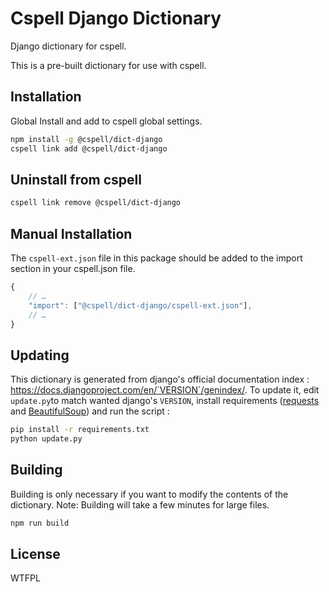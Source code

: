 # Cspell Django Dictionary

Django dictionary for cspell.

This is a pre-built dictionary for use with cspell.

## Installation

Global Install and add to cspell global settings.

```sh
npm install -g @cspell/dict-django
cspell link add @cspell/dict-django
```

## Uninstall from cspell

```sh
cspell link remove @cspell/dict-django
```

## Manual Installation

The `cspell-ext.json` file in this package should be added to the import section in your cspell.json file.

```javascript
{
    // …
    "import": ["@cspell/dict-django/cspell-ext.json"],
    // …
}
```

## Updating

This dictionary is generated from django's official documentation index : https://docs.djangoproject.com/en/`VERSION`/genindex/.
To update it, edit `update.py`to match wanted django's `VERSION`, install requirements ([requests](http://docs.python-requests.org) and [BeautifulSoup](https://www.crummy.com/software/BeautifulSoup/)) and run the script :

```sh
pip install -r requirements.txt
python update.py
```

## Building

Building is only necessary if you want to modify the contents of the dictionary. Note: Building will take a few minutes for large files.

```sh
npm run build
```

## License

WTFPL

